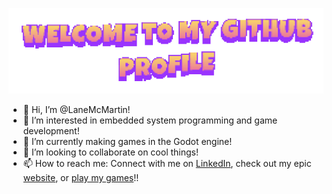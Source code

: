 ![image](welcome_pixelated.gif)

- 👋 Hi, I’m @LaneMcMartin!
- 👀 I’m interested in embedded system programming and game development!
- 🌱 I’m currently making games in the Godot engine!
- 💞️ I’m looking to collaborate on cool things!
- 📫 How to reach me: Connect with me on [LinkedIn](https://www.linkedin.com/in/lanemcmartin/), check out my epic [website](https://lanemcmartin.github.io/), or [play my games](https://lanemcmartin.itch.io/)!!

<!---
LaneMcMartin/LaneMcMartin is a ✨ special ✨ repository because its `README.md` (this file) appears on your GitHub profile.
You can click the Preview link to take a look at your changes.
--->
